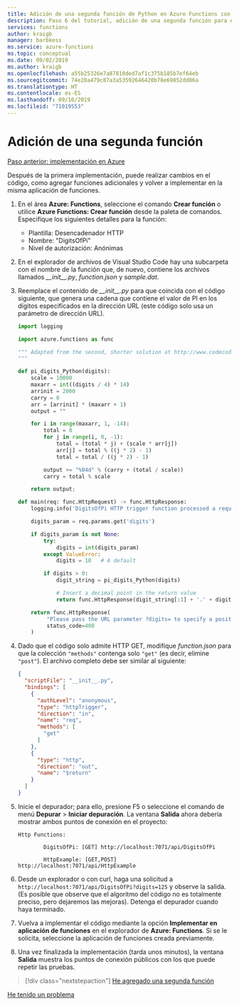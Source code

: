 ```yaml
---
title: Adición de una segunda función de Python en Azure Functions con Visual Studio Code
description: Paso 6 del tutorial, adición de una segunda función para expandir un proyecto de Azure Functions.
services: functions
author: kraigb
manager: barbkess
ms.service: azure-functions
ms.topic: conceptual
ms.date: 09/02/2019
ms.author: kraigb
ms.openlocfilehash: a55b25326e7a87810ded7af1c375b185b7ef64eb
ms.sourcegitcommit: 74e28a479c87a3a53592646420b78e69852dd86a
ms.translationtype: HT
ms.contentlocale: es-ES
ms.lasthandoff: 09/16/2019
ms.locfileid: "71019553"
---
```

# <a name="add-a-second-function"></a>Adición de una segunda función

[Paso anterior: implementación en Azure](tutorial-vs-code-serverless-python-05.md)

Después de la primera implementación, puede realizar cambios en el código, como agregar funciones adicionales y volver a implementar en la misma aplicación de funciones.

1. En el área **Azure: Functions**, seleccione el comando **Crear función** o utilice **Azure Functions: Crear función** desde la paleta de comandos. Especifique los siguientes detalles para la función:

    - Plantilla: Desencadenador HTTP
    - Nombre: "DigitsOfPi"
    - Nivel de autorización: Anónimas

1. En el explorador de archivos de Visual Studio Code hay una subcarpeta con el nombre de la función que, de nuevo, contiene los archivos llamados *\_\_init\_\_.py*, *function.json* y *sample.dat*.

1. Reemplace el contenido de *\_\_init\_\_.py* para que coincida con el código siguiente, que genera una cadena que contiene el valor de PI en los dígitos especificados en la dirección URL (este código solo usa un parámetro de dirección URL).

    ```python
    import logging

    import azure.functions as func

    """ Adapted from the second, shorter solution at http://www.codecodex.com/wiki/Calculate_digits_of_pi#Python
    """

    def pi_digits_Python(digits):
        scale = 10000
        maxarr = int((digits / 4) * 14)
        arrinit = 2000
        carry = 0
        arr = [arrinit] * (maxarr + 1)
        output = ""

        for i in range(maxarr, 1, -14):
            total = 0
            for j in range(i, 0, -1):
                total = (total * j) + (scale * arr[j])
                arr[j] = total % ((j * 2) - 1)
                total = total / ((j * 2) - 1)

            output += "%04d" % (carry + (total / scale))
            carry = total % scale

        return output;

    def main(req: func.HttpRequest) -> func.HttpResponse:
        logging.info('DigitsOfPi HTTP trigger function processed a request.')

        digits_param = req.params.get('digits')

        if digits_param is not None:
            try:
                digits = int(digits_param)
            except ValueError:
                digits = 10   # A default

            if digits > 0:
                digit_string = pi_digits_Python(digits)

                # Insert a decimal point in the return value
                return func.HttpResponse(digit_string[:1] + '.' + digit_string[1:])

        return func.HttpResponse(
             "Please pass the URL parameter ?digits= to specify a positive number of digits.",
             status_code=400
        )
    ```

1. Dado que el código solo admite HTTP GET, modifique *function.json* para que la colección `"methods"` contenga solo `"get"` (es decir, elimine `"post"`). El archivo completo debe ser similar al siguiente:

    ```json
    {
      "scriptFile": "__init__.py",
      "bindings": [
        {
          "authLevel": "anonymous",
          "type": "httpTrigger",
          "direction": "in",
          "name": "req",
          "methods": [
            "get"
          ]
        },
        {
          "type": "http",
          "direction": "out",
          "name": "$return"
        }
      ]
    }
    ```

1. Inicie el depurador; para ello, presione F5 o seleccione el comando de menú **Depurar** > **Iniciar depuración**. La ventana **Salida** ahora debería mostrar ambos puntos de conexión en el proyecto:

    ```output
    Http Functions:

            DigitsOfPi: [GET] http://localhost:7071/api/DigitsOfPi

            HttpExample: [GET,POST] http://localhost:7071/api/HttpExample
    ```

1. Desde un explorador o con curl, haga una solicitud a `http://localhost:7071/api/DigitsOfPi?digits=125` y observe la salida. (Es posible que observe que el algoritmo del código no es totalmente preciso, pero dejaremos las mejoras). Detenga el depurador cuando haya terminado.

1. Vuelva a implementar el código mediante la opción **Implementar en aplicación de funciones** en el explorador de **Azure: Functions**. Si se le solicita, seleccione la aplicación de funciones creada previamente.

1. Una vez finalizada la implementación (tarda unos minutos), la ventana **Salida** muestra los puntos de conexión públicos con los que puede repetir las pruebas.

> [!div class="nextstepaction"]
> [He agregado una segunda función](tutorial-vs-code-serverless-python-07.md)

[He tenido un problema](https://www.research.net/r/PWZWZ52?tutorial=vscode-functions-python&step=06-second-function)
